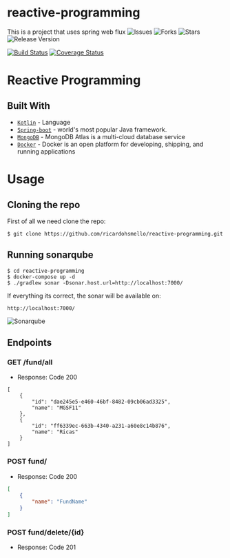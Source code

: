 # reactive-programming
This is a project that uses spring web flux
![Issues](https://img.shields.io/github/issues/ricardohsmello/reactive-programming) 
![Forks](https://img.shields.io/github/forks/ricardohsmello/reactive-programming) 
![Stars](https://img.shields.io/github/stars/ricardohsmello/reactive-programming) 
![Release Version](https://img.shields.io/github/release/ricardohsmello/reactive-programming)

[![Build Status](https://travis-ci.org/ricardohsmello/reactive-programming.svg?branch=main)](https://travis-ci.org/ricardohsmello/reactive-programming)
[![Coverage Status](https://coveralls.io/repos/github/ricardohsmello/reactive-programming/badge.svg?branch=main)](https://coveralls.io/github/ricardohsmello/reactive-programming?branch=main)

# Reactive Programming

## Built With

- [`Kotlin`](https://kotlinlang.org/) - Language
- [`Spring-boot`](https://spring.io/projects/spring-boot) - world's most popular Java framework.
- [`MongoDB`](https://www.mongodb.com/) - MongoDB Atlas is a multi-cloud database service
- [`Docker`](https://www.docker.com//) - Docker is an open platform for developing, shipping, and running applications

 # Usage
## Cloning the repo

First of all we need clone the repo:
```
$ git clone https://github.com/ricardohsmello/reactive-programming.git
```
## Running sonarqube 

```
$ cd reactive-programming
$ docker-compose up -d
$ ./gradlew sonar -Dsonar.host.url=http://localhost:7000/
```

If everything its correct, the sonar will be available on: 

```
http://localhost:7000/
```

![Sonarqube](https://s1.imghub.io/9QW8d.png)


## Endpoints
### GET /fund/all
- Response: Code 200
```
[
    {
        "id": "dae245e5-e460-46bf-8482-09cb06ad3325",
        "name": "MGSF11"
    },
    {
        "id": "ff6339ec-663b-4340-a231-a60e8c14b876",
        "name": "Ricas"
    }
]
```

### POST fund/ 
- Response: Code 200
```json
[
    {
        "name": "FundName"
    }
]
```

### POST fund/delete/{id} 
- Response: Code 201

